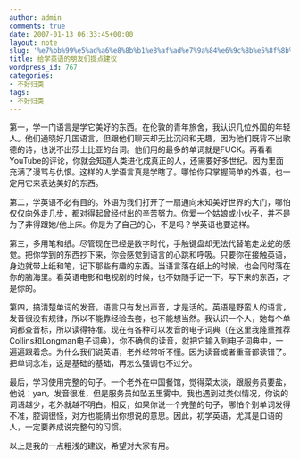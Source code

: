 ```yaml
---
author: admin
comments: true
date: 2007-01-13 06:33:45+00:00
layout: note
slug: '%e7%bb%99%e5%ad%a6%e8%8b%b1%e8%af%ad%e7%9a%84%e6%9c%8b%e5%8f%8b%e4%bb%ac%e6%8f%90%e7%82%b9%e5%bb%ba%e8%ae%ae'
title: 给学英语的朋友们提点建议
wordpress_id: 767
categories:
- 不好归类
tags:
- 不好归类
---
```


第一，学一门语言是学它美好的东西。在伦敦的青年旅舍，我认识几位外国的年轻人。他们通晓好几国语言，但跟他们聊天却无比沉闷和无趣，因为他们既背不出歌德的诗，也说不出莎士比亚的台词。他们用的最多的单词就是FUCK。再看看YouTube的评论，你就会知道人类进化成真正的人，还需要好多世纪。因为里面充满了漫骂与仇恨。这样的人学语言真是学瞎了。哪怕你只掌握简单的外语，也一定用它来表达美好的东西。

第二，学英语不必有目的。外语为我们打开了一扇通向未知美好世界的大门，哪怕仅仅向外走几步，都对得起曾经付出的辛苦努力。你爱一个姑娘或小伙子，并不是为了非得跟她/他上床。你是为了自己的心，不是吗？学英语也要这样。

第三，多用笔和纸。尽管现在已经是数字时代，手触键盘却无法代替笔走龙蛇的感觉。把你学到的东西抄下来，你会感觉到语言的心跳和呼吸。只要你在接触英语，身边就带上纸和笔，记下那些有趣的东西。当语言落在纸上的时候，也会同时落在你的脑海里。看英语电影和电视剧的时候，也不妨随手记一下。写下来的东西，才是你的。

第四，搞清楚单词的发音。语言只有发出声音，才是活的。英语是野蛮人的语言，发音很没有规律，所以不能靠经验去套，也不能想当然。我认识一个人，她每个单词都查音标，所以读得特准。现在有各种可以发音的电子词典（在这里我隆重推荐Collins和Longman电子词典），你不确信的读音，就把它输入到电子词典中，一遍遍跟着念。为什么我们说英语，老外经常听不懂。因为读音或者重音都读错了。把单词念准，这是基础的基础，再怎么强调也不过分。

最后，学习使用完整的句子。一个老外在中国餐馆，觉得菜太淡，跟服务员要盐，他说：yan。发音很准，但是服务员如坠五里雾中。我也遇到过类似情况，你说的词语越少，老外就越不明白。相反，如果你说一个完整的句子，哪怕个别单词发得不准，腔调很怪，对方也能猜出你想说的意思。因此，初学英语，尤其是口语的人，一定要养成说完整句的习惯。

以上是我的一点粗浅的建议，希望对大家有用。
